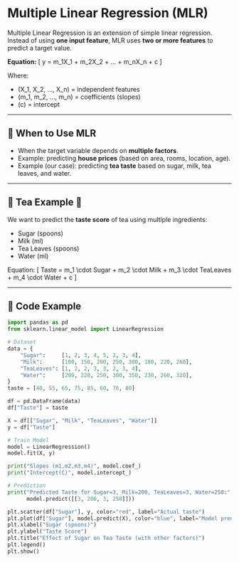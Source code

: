 #  Multiple Linear Regression (MLR)
Multiple Linear Regression is an extension of simple linear regression.  
Instead of using **one input feature**, MLR uses **two or more features** to predict a target value.  

**Equation:**
\[
y = m_1X_1 + m_2X_2 + ... + m_nX_n + c
\]

Where:  
- \(X_1, X_2, ..., X_n\) = independent features  
- \(m_1, m_2, ..., m_n\) = coefficients (slopes)  
- \(c\) = intercept  

---

## 🔹 When to Use MLR
- When the target variable depends on **multiple factors**.  
- Example: predicting **house prices** (based on area, rooms, location, age).  
- Example (our case): predicting **tea taste** based on sugar, milk, tea leaves, and water.  

---

## 🔹 Tea Example 🍵
We want to predict the **taste score** of tea using multiple ingredients:  
- Sugar (spoons)  
- Milk (ml)  
- Tea Leaves (spoons)  
- Water (ml)  

Equation:
\[
Taste = m_1 \cdot Sugar + m_2 \cdot Milk + m_3 \cdot TeaLeaves + m_4 \cdot Water + c
\]

---

## 🔹 Code Example

```python
import pandas as pd
from sklearn.linear_model import LinearRegression

# Dataset
data = {
    "Sugar":     [1, 2, 3, 4, 5, 2, 3, 4],
    "Milk":      [100, 150, 200, 250, 300, 180, 220, 260],
    "TeaLeaves": [1, 2, 2, 3, 3, 2, 3, 4],
    "Water":     [200, 220, 250, 300, 350, 230, 260, 320],
}
taste = [40, 55, 65, 75, 85, 60, 70, 80]

df = pd.DataFrame(data)
df["Taste"] = taste

X = df[["Sugar", "Milk", "TeaLeaves", "Water"]]
y = df["Taste"]

# Train Model
model = LinearRegression()
model.fit(X, y)

print("Slopes (m1,m2,m3,m4)", model.coef_)
print("Intercept(C)", model.intercept_)

# Prediction
print("Predicted Taste for Sugar=3, Milk=200, TeaLeaves=3, Water=250:",
      model.predict([[3, 200, 3, 250]]))

plt.scatter(df["Sugar"], y, color="red", label="Actual taste")
plt.plot(df["Sugar"], model.predict(X), color="blue", label="Model predictions")
plt.xlabel("Sugar (spoons)")
plt.ylabel("Taste Score")
plt.title("Effect of Sugar on Tea Taste (with other factors)")
plt.legend()
plt.show()
```